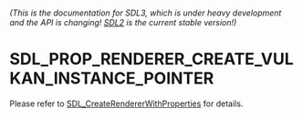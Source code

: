 ###### (This is the documentation for SDL3, which is under heavy development and the API is changing! [SDL2](https://wiki.libsdl.org/SDL2/) is the current stable version!)
# SDL_PROP_RENDERER_CREATE_VULKAN_INSTANCE_POINTER

Please refer to [SDL_CreateRendererWithProperties](SDL_CreateRendererWithProperties) for details.

